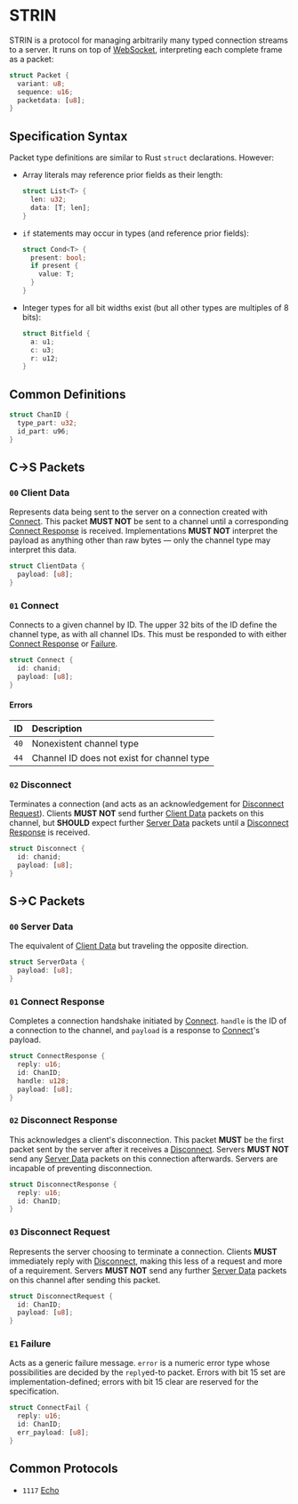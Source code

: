 # STRIN
STRIN is a protocol for managing arbitrarily many typed connection streams to a server. It runs on top of [WebSocket](https://developer.mozilla.org/en-US/docs/Web/API/WebSockets_API), interpreting each complete frame as a packet:

~~~rs
struct Packet {
  variant: u8;
  sequence: u16;
  packetdata: [u8];
}
~~~

## Specification Syntax
Packet type definitions are similar to Rust `struct` declarations. However:
* Array literals may reference prior fields as their length:

  ~~~rs
  struct List<T> {
    len: u32;
    data: [T; len];
  }
  ~~~

* `if` statements may occur in types (and reference prior fields):

  ~~~rs
  struct Cond<T> {
    present: bool;
    if present {
      value: T;
    }
  }
  ~~~

* Integer types for all bit widths exist (but all other types are multiples of 8 bits):

  ~~~rs
  struct Bitfield {
    a: u1;
    c: u3;
    r: u12;
  }
  ~~~

## Common Definitions

~~~rs
struct ChanID {
  type_part: u32;
  id_part: u96;
}
~~~

## C→S Packets

### `00` Client Data
[Client Data]: #00-client-data
Represents data being sent to the server on a connection created with [Connect]. This packet **MUST NOT** be sent to a channel until a corresponding [Connect Response] is received. Implementations **MUST NOT** interpret the payload as anything other than raw bytes — only the channel type may interpret this data.

~~~rs
struct ClientData {
  payload: [u8];
}
~~~

### `01` Connect
[Connect]: #01-connect
Connects to a given channel by ID. The upper 32 bits of the ID define the channel type, as with all channel IDs. This must be responded to with either [Connect Response] or [Failure].

~~~rs
struct Connect {
  id: chanid;
  payload: [u8];
}
~~~

#### Errors

| ID | Description
|:--:| :-
|`40`| Nonexistent channel type
|`44`| Channel ID does not exist for channel type

### `02` Disconnect
[Disconnect]: #02-disconnect
Terminates a connection (and acts as an acknowledgement for [Disconnect Request]). Clients **MUST NOT** send further [Client Data] packets on this channel, but **SHOULD** expect further [Server Data] packets until a [Disconnect Response] is received.

~~~rs
struct Disconnect {
  id: chanid;
  payload: [u8];
}
~~~

## S→C Packets

### `00` Server Data
[Server Data]: #00-server-data
The equivalent of [Client Data] but traveling the opposite direction.

~~~rs
struct ServerData {
  payload: [u8];
}
~~~

### `01` Connect Response
[Connect Response]: #01-connect-response
Completes a connection handshake initiated by [Connect]. `handle` is the ID of a connection to the channel, and `payload` is a response to [Connect]'s payload.

~~~rs
struct ConnectResponse {
  reply: u16;
  id: ChanID;
  handle: u128;
  payload: [u8];
}
~~~

### `02` Disconnect Response
[Disconnect Response]: #02-disconnect-response
This acknowledges a client's disconnection. This packet **MUST** be the first packet sent by the server after it receives a [Disconnect]. Servers **MUST NOT** send any [Server Data] packets on this connection afterwards. Servers are incapable of preventing disconnection.

~~~rs
struct DisconnectResponse {
  reply: u16;
  id: ChanID;
}
~~~

### `03` Disconnect Request
[Disconnect Request]: #03-disconnect-request
Represents the server choosing to terminate a connection. Clients **MUST** immediately reply with [Disconnect], making this less of a request and more of a requirement. Servers **MUST NOT** send any further [Server Data] packets on this channel after sending this packet.
~~~rs
struct DisconnectRequest {
  id: ChanID;
  payload: [u8];
}
~~~

### `E1` Failure
[Failure]: #e1-failure
Acts as a generic failure message. `error` is a numeric error type whose possibilities are decided by the `reply`ed-to packet. Errors with bit 15 set are implementation-defined; errors with bit 15 clear are reserved for the specification.

~~~rs
struct ConnectFail {
  reply: u16;
  id: ChanID;
  err_payload: [u8];
}
~~~

## Common Protocols

* `1117` [Echo](/common/1117.md)